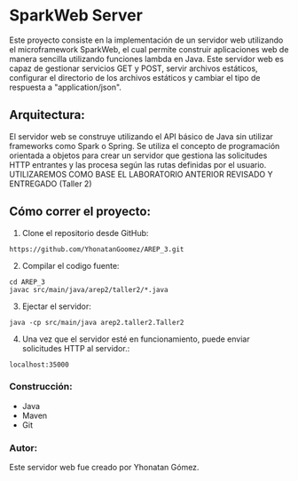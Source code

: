 # SparkWeb Server
Este proyecto consiste en la implementación de un servidor web utilizando el microframework SparkWeb, el cual permite construir aplicaciones web de manera sencilla utilizando funciones lambda en Java. Este servidor web es capaz de gestionar servicios GET y POST, servir archivos estáticos, configurar el directorio de los archivos estáticos y cambiar el tipo de respuesta a "application/json".

## Arquitectura:
El servidor web se construye utilizando el API básico de Java sin utilizar frameworks como Spark o Spring. Se utiliza el concepto de programación orientada a objetos para crear un servidor que gestiona las solicitudes HTTP entrantes y las procesa según las rutas definidas por el usuario.
UTILIZAREMOS COMO BASE EL LABORATORIO ANTERIOR REVISADO Y ENTREGADO (Taller 2)
## Cómo correr el proyecto:

1. Clone el repositorio desde GitHub:

```
https://github.com/YhonatanGoomez/AREP_3.git
```

2. Compilar el codigo fuente:
```
cd AREP_3
javac src/main/java/arep2/taller2/*.java
```
3. Ejectar el servidor:

```
java -cp src/main/java arep2.taller2.Taller2
```
4. Una vez que el servidor esté en funcionamiento, puede enviar solicitudes HTTP al servidor.:

```
localhost:35000
```



### Construcción:
- Java
- Maven
- Git

### Autor:
Este servidor web fue creado por Yhonatan Gómez.
